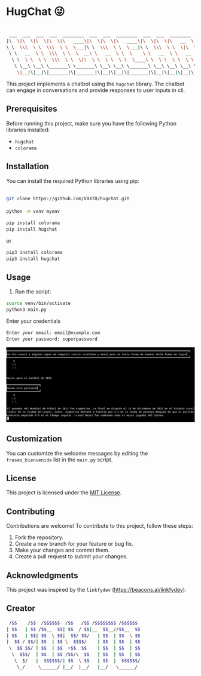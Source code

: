 # HugChat 😜
```bash
                                                                                                                                                                                   
 ___  ___  ___  ___  ________  ___  ___  ________  ___  ___  ________  _________   
|\  \|\  \|\  \|\  \|\   ____\|\  \|\  \|\   ____\|\  \|\  \|\   __  \|\___   ___\ 
\ \  \\\  \ \  \\\  \ \  \___|\ \  \\\  \ \  \___|\ \  \\\  \ \  \|\  \|___ \  \_| 
 \ \   __  \ \  \\\  \ \  \  __\ \   __  \ \  \    \ \   __  \ \   __  \   \ \  \   
  \ \  \ \  \ \  \\\  \ \  \|\  \ \  \ \  \ \  \____\ \  \ \  \ \  \ \  \   \ \  \ 
   \ \__\ \__\ \_______\ \_______\ \__\ \__\ \_______\ \__\ \__\ \__\ \__\   \ \__\
    \|__|\|__|\|_______|\|_______|\|__|\|__|\|_______|\|__|\|__|\|__|\|__|    \|__|
```     
This project implements a chatbot using the `hugchat` library. The chatbot can engage in conversations and provide responses to user inputs in cli.

## Prerequisites

Before running this project, make sure you have the following Python libraries installed:

- `hugchat`
- `colorama`


## Installation

You can install the required Python libraries using pip:

```bash

git clone https://github.com/V0XTO/hugchat.git

python -m venv myenv


```
```bash
pip install colorama
pip install hugchat
```
or
```bash
pip3 install colorama
pip3 install hugchat
```

## Usage


1. Run the script:

```bash
source venv/bin/activate
python3 main.py
```

Enter your credentials
```bash
Enter your email: email@example.com
Enter your password: superpassword
```
![Local Image](https://github.com/V0XTO/hugchat/blob/main/usage.png)



## Customization

You can customize the welcome messages by editing the `frases_bienvenida` list in the `main.py` script.

## License

This project is licensed under the [MIT License](LICENSE).


## Contributing

Contributions are welcome! To contribute to this project, follow these steps:

1. Fork the repository.
2. Create a new branch for your feature or bug fix.
3. Make your changes and commit them.
4. Create a pull request to submit your changes.

## Acknowledgments

This project was inspired by the `linkfydev` (https://beacons.ai/linkfydev).

## Creator

```bash
 /$$    /$$  /$$$$$$  /$$   /$$ /$$$$$$$$ /$$$$$$ 
| $$   | $$ /$$__  $$| $$  / $$|__  $$__//$$__  $$
| $$   | $$| $$  \ $$|  $$/ $$/   | $$  | $$  \ $$
|  $$ / $$/| $$  | $$ \  $$$$/    | $$  | $$  | $$
 \  $$ $$/ | $$  | $$  >$$  $$    | $$  | $$  | $$
  \  $$$/  | $$  | $$ /$$/\  $$   | $$  | $$  | $$
   \  $/   |  $$$$$$/| $$  \ $$   | $$  |  $$$$$$/
    \_/     \______/ |__/  |__/   |__/   \______/ 

```                                          


